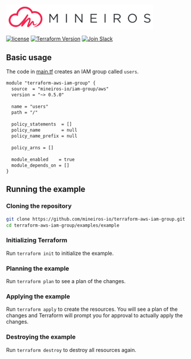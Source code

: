 [<img src="https://raw.githubusercontent.com/mineiros-io/brand/3bffd30e8bdbbde32c143e2650b2faa55f1df3ea/mineiros-primary-logo.svg" width="400"/>][homepage]

[![license][badge-license]][apache20]
[![Terraform Version][badge-terraform]][releases-terraform]
[![Join Slack][badge-slack]][slack]

## Basic usage

The code in [main.tf] creates an IAM group called `users`.

```hcl
module "terraform-aws-iam-group" {
  source  = "mineiros-io/iam-group/aws"
  version = "~> 0.5.0"

  name = "users"
  path = "/"

  policy_statements  = []
  policy_name        = null
  policy_name_prefix = null

  policy_arns = []

  module_enabled    = true
  module_depends_on = []
}
```

## Running the example

### Cloning the repository

```bash
git clone https://github.com/mineiros-io/terraform-aws-iam-group.git
cd terraform-aws-iam-group/examples/example
```

### Initializing Terraform

Run `terraform init` to initialize the example.

### Planning the example

Run `terraform plan` to see a plan of the changes.

### Applying the example

Run `terraform apply` to create the resources. You will see a plan of the changes and Terraform will prompt you for approval to actually apply the changes.

### Destroying the example

Run `terraform destroy` to destroy all resources again.

<!-- References -->

<!-- markdown-link-check-disable -->

[main.tf]: https://github.com/mineiros-io/terraform-aws-iam-group/blob/master/examples/example/main.tf

<!-- markdown-link-check-enable -->

[homepage]: https://mineiros.io/?ref=terraform-aws-iam-group
[badge-license]: https://img.shields.io/badge/license-Apache%202.0-brightgreen.svg
[badge-terraform]: https://img.shields.io/badge/terraform-1.x%20|%200.15%20|%200.14%20|%200.13%20|%200.12.20+-623CE4.svg?logo=terraform
[badge-slack]: https://img.shields.io/badge/slack-@mineiros--community-f32752.svg?logo=slack
[releases-terraform]: https://github.com/hashicorp/terraform/releases
[apache20]: https://opensource.org/licenses/Apache-2.0
[slack]: https://join.slack.com/t/mineiros-community/shared_invite/zt-ehidestg-aLGoIENLVs6tvwJ11w9WGg
